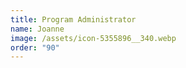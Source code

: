```yaml
---
title: Program Administrator
name: Joanne
image: /assets/icon-5355896__340.webp
order: "90"
---
```

